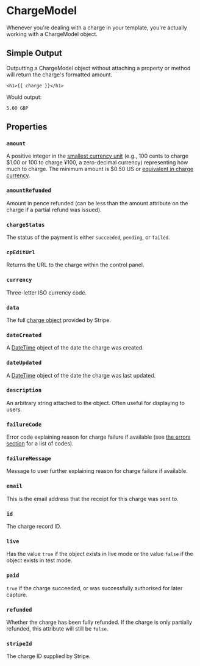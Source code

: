 # ChargeModel

Whenever you're dealing with a charge in your template, you're actually working with a ChargeModel object.

## Simple Output

Outputting a ChargeModel object without attaching a property or method will return the charge's formatted amount.

```twig
<h1>{{ charge }}</h1>
```

Would output:

```
5.00 GBP
```

## Properties

### `amount`

A positive integer in the [smallest currency unit](https://stripe.com/docs/currencies#zero-decimal) (e.g., 100 cents to charge $1.00 or 100 to charge ¥100, a zero-decimal currency) representing how much to charge. The minimum amount is $0.50 US or [equivalent in charge currency](https://support.stripe.com/questions/what-is-the-minimum-amount-i-can-charge-with-stripe).

### `amountRefunded`

Amount in pence refunded (can be less than the amount attribute on the charge if a partial refund was issued).

### `chargeStatus`

The status of the payment is either `succeeded`, `pending`, or `failed`.

### `cpEditUrl`

Returns the URL to the charge within the control panel.

### `currency`

Three-letter ISO currency code.

### `data`

The full [charge object](https://stripe.com/docs/api#charge_object) provided by Stripe.

### `dateCreated`

A [DateTime](http://php.net/manual/en/class.datetime.php) object of the date the charge was created.

### `dateUpdated`

A [DateTime](http://php.net/manual/en/class.datetime.php) object of the date the charge was last updated.

### `description`

An arbitrary string attached to the object. Often useful for displaying to users.

### `failureCode`

Error code explaining reason for charge failure if available (see [the errors section](https://stripe.com/docs/api#errors) for a list of codes).

### `failureMessage`

Message to user further explaining reason for charge failure if available.

### `email`

This is the email address that the receipt for this charge was sent to.

### `id`

The charge record ID.

### `live`

Has the value `true` if the object exists in live mode or the value `false` if the object exists in test mode.

### `paid`

`true` if the charge succeeded, or was successfully authorised for later capture.

### `refunded`

Whether the charge has been fully refunded. If the charge is only partially refunded, this attribute will still be `false`.

### `stripeId`

The charge ID supplied by Stripe.
